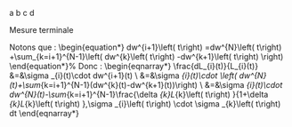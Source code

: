 ﻿a b c d


Mesure terminale

Notons que : 
\begin{equation*}
dw^{i+1}\left( t\right) =dw^{N}\left( t\right) +\sum_{k=i+1}^{N-1}\left(
dw^{k}\left( t\right) -dw^{k+1}\left( t\right) \right)
\end{equation*}%
Donc : 
\begin{eqnarray*}
\frac{dL_{i}(t)}{L_{i}(t)} &=&\sigma _{i}(t)\cdot dw^{i+1}(t) \\
&=&\sigma _{i}(t)\cdot \left(
dw^{N}(t)+\sum_{k=i+1}^{N-1}(dw^{k}(t)-dw^{k+1}(t))\right) \\
&=&\sigma _{i}(t)\cdot dw^{N}(t)-\sum_{k=i+1}^{N-1}\frac{\delta
_{k}L_{k}\left( t\right) }{1+\delta _{k}L_{k}\left( t\right) }\,\sigma
_{i}\left( t\right) \cdot \sigma _{k}\left( t\right) dt
\end{eqnarray*}


